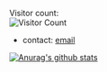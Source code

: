 Visitor count:<br>![Visitor Count](https://profile-counter.glitch.me/{edgelord314}/count.svg)

- contact: [email](malte.dostal@gmail.com)

[![Anurag's github stats](https://github-readme-stats.vercel.app/api?username=sanj0&count_private=true&show_icons=true&theme=dark)](https://github.com/anuraghazra/github-readme-stats)
